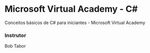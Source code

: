 # Microsoft Virtual Academy - C#
Conceitos básicos de C# para iniciantes - Microsoft Virtual Academy

### Instrutor
Bob Tabor
